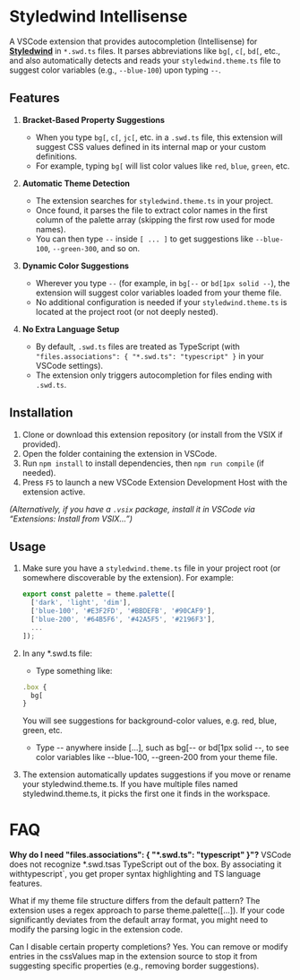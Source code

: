 # Styledwind Intellisense

A VSCode extension that provides autocompletion (Intellisense) for [**Styledwind**](https://github.com/punlx/styledwind-intellisense) in `*.swd.ts` files. It parses abbreviations like `bg[`, `c[`, `bd[`, etc., and also automatically detects and reads your `styledwind.theme.ts` file to suggest color variables (e.g., `--blue-100`) upon typing `--`.

## Features

1. **Bracket-Based Property Suggestions**

   - When you type `bg[`, `c[`, `jc[`, etc. in a `.swd.ts` file, this extension will suggest CSS values defined in its internal map or your custom definitions.
   - For example, typing `bg[` will list color values like `red`, `blue`, `green`, etc.

2. **Automatic Theme Detection**

   - The extension searches for `styledwind.theme.ts` in your project.
   - Once found, it parses the file to extract color names in the first column of the palette array (skipping the first row used for mode names).
   - You can then type `--` inside `[ ... ]` to get suggestions like `--blue-100`, `--green-300`, and so on.

3. **Dynamic Color Suggestions**

   - Wherever you type `--` (for example, in `bg[--` or `bd[1px solid --`), the extension will suggest color variables loaded from your theme file.
   - No additional configuration is needed if your `styledwind.theme.ts` is located at the project root (or not deeply nested).

4. **No Extra Language Setup**
   - By default, `.swd.ts` files are treated as TypeScript (with `"files.associations": { "*.swd.ts": "typescript" }` in your VSCode settings).
   - The extension only triggers autocompletion for files ending with `.swd.ts`.

## Installation

1. Clone or download this extension repository (or install from the VSIX if provided).
2. Open the folder containing the extension in VSCode.
3. Run `npm install` to install dependencies, then `npm run compile` (if needed).
4. Press `F5` to launch a new VSCode Extension Development Host with the extension active.

_(Alternatively, if you have a `.vsix` package, install it in VSCode via “Extensions: Install from VSIX...”)_

## Usage

1. Make sure you have a `styledwind.theme.ts` file in your project root (or somewhere discoverable by the extension). For example:

   ```ts
   export const palette = theme.palette([
     ['dark', 'light', 'dim'],
     ['blue-100', '#E3F2FD', '#BBDEFB', '#90CAF9'],
     ['blue-200', '#64B5F6', '#42A5F5', '#2196F3'],
     ...
   ]);
   ```

2. In any \*.swd.ts file:

   - Type something like:

   ```ts
   .box {
     bg[
   }
   ```

   You will see suggestions for background-color values, e.g. red, blue, green, etc.

   - Type -- anywhere inside [...], such as bg[-- or bd[1px solid --, to see color variables like --blue-100, --green-200 from your theme file.

3. The extension automatically updates suggestions if you move or rename your styledwind.theme.ts. If you have multiple files named styledwind.theme.ts, it picks the first one it finds in the workspace.

# FAQ

**Why do I need "files.associations": { "\*.swd.ts": "typescript" }"?** VSCode does not recognize \*.swd.tsas TypeScript out of the box. By associating it withtypescript`, you get proper syntax highlighting and TS language features.

What if my theme file structure differs from the default pattern?
The extension uses a regex approach to parse theme.palette([...]). If your code significantly deviates from the default array format, you might need to modify the parsing logic in the extension code.

Can I disable certain property completions?
Yes. You can remove or modify entries in the cssValues map in the extension source to stop it from suggesting specific properties (e.g., removing border suggestions).
